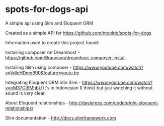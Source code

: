 # spots-for-dogs-api
A simple api using Slim and Eloquent ORM

Created as a simple API for https://github.com/moolric/spots-for-dogs

Information used to create this project found:

Installing composer on Dreamhost - https://github.com/Braunson/dreamhost-composer-install

Installing Slim using composer - https://www.youtube.com/watch?v=VdloHDmg990&feature=youtu.be

Integrating Eloquent ORM into Slim - https://www.youtube.com/watch?v=nM37Gi9MhbU
It's in Indonesian (I think) but just watching it without sound is very clear.

About Eloquent relationships - http://daylerees.com/codebright-eloquent-relationships/

Slim documentation  - http://docs.slimframework.com



